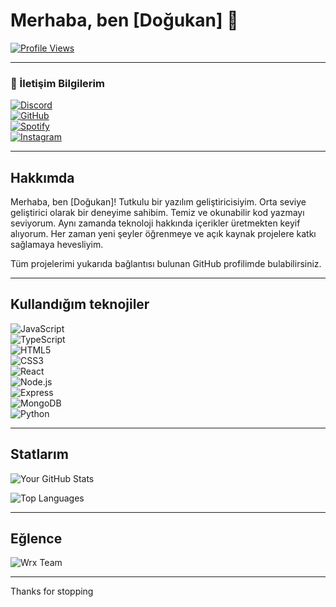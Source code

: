 # Merhaba, ben [Doğukan] 👋

[![Profile Views](https://komarev.com/ghpvc/?username=rexanewashere&color=blue)](https://github.com/rexanewashere)

---

### 📱 İletişim Bilgilerim

[![Discord](https://img.shields.io/badge/Discord-%237289DA.svg?style=for-the-badge&logo=discord&logoColor=white)](https://discordapp.com/users/1328410312449327266)  
[![GitHub](https://img.shields.io/badge/GitHub-%2312100E.svg?style=for-the-badge&logo=github&logoColor=white)](https://github.com/rexanewashere)  
[![Spotify](https://img.shields.io/badge/Spotify-%231DB954.svg?style=for-the-badge&logo=spotify&logoColor=white)](https://open.spotify.com/user/31jqirhyc43e5xisaipzjlozzvfa)  
[![Instagram](https://img.shields.io/badge/Instagram-%23E4405F.svg?style=for-the-badge&logo=instagram&logoColor=white)](https://instagram.com/rexanewashere)  

---

## Hakkımda

Merhaba, ben [Doğukan]!
Tutkulu bir yazılım geliştiricisiyim. Orta seviye geliştirici olarak  bir deneyime sahibim. Temiz ve okunabilir kod yazmayı seviyorum. Aynı zamanda teknoloji hakkında içerikler üretmekten keyif alıyorum.
Her zaman yeni şeyler öğrenmeye ve açık kaynak projelere katkı sağlamaya hevesliyim.

Tüm projelerimi yukarıda bağlantısı bulunan GitHub profilimde bulabilirsiniz.

---

## Kullandığım teknojiler

![JavaScript](https://img.shields.io/badge/JavaScript-F7DF1E?style=for-the-badge&logo=javascript&logoColor=black)  
![TypeScript](https://img.shields.io/badge/TypeScript-3178C6?style=for-the-badge&logo=typescript&logoColor=white)  
![HTML5](https://img.shields.io/badge/HTML5-E34F26?style=for-the-badge&logo=html5&logoColor=white)  
![CSS3](https://img.shields.io/badge/CSS3-1572B6?style=for-the-badge&logo=css3&logoColor=white)  
![React](https://img.shields.io/badge/React-61DAFB?style=for-the-badge&logo=react&logoColor=black)  
![Node.js](https://img.shields.io/badge/Node.js-339933?style=for-the-badge&logo=node.js&logoColor=white)  
![Express](https://img.shields.io/badge/Express.js-000000?style=for-the-badge&logo=express&logoColor=white)   
![MongoDB](https://img.shields.io/badge/MongoDB-47A248?style=for-the-badge&logo=mongodb&logoColor=white)  
![Python](https://img.shields.io/badge/Python-3776AB?style=for-the-badge&logo=python&logoColor=white)  

---

## Statlarım

![Your GitHub Stats](https://github-readme-stats.vercel.app/api?username=rexanewashere&show_icons=true&theme=dark)

![Top Languages](https://github-readme-stats.vercel.app/api/top-langs/?username=rexanewashere&layout=compact&theme=dark)

---


## Eğlence

![Wrx Team](https://your-image-link.com/your-chibi-image.png)

---

Thanks for stopping
